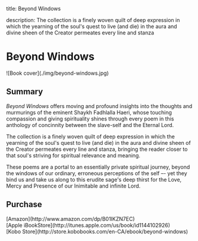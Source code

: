 title: Beyond Windows

description: The collection is a finely woven quilt of deep expression in which the yearning of the soul's quest to live (and die) in the aura and divine sheen of the Creator permeates every line and stanza

# Beyond Windows

<div markdown="1" class="cover-image">
![Book cover](./img/beyond-windows.jpg)
</div>

## Summary

_Beyond Windows_ offers moving and profound insights into the thoughts and murmurings of the eminent Shaykh Fadhlalla Haeri, whose touching compassion and giving spirituality shines through every poem in this anthology of concinnity between the slave-self and the Eternal Lord.

The collection is a finely woven quilt of deep expression in which the yearning of the soul's quest to live (and die) in the aura and divine sheen of the Creator permeates every line and stanza, bringing the reader closer to that soul's striving for spiritual relevance and meaning.

These poems are a portal to an essentially private spiritual journey, beyond the windows of our ordinary, erroneous perceptions of the self –- yet they bind us and take us along to this erudite sage's deep thirst for the Love, Mercy and Presence of our Inimitable and infinite Lord. 

## Purchase

<div markdown="3" class="purchase-link">
[Amazon](http://www.amazon.com/dp/B01IKZN7EC)
</div>

<div markdown="3" class="purchase-link">
[Apple iBookStore](http://itunes.apple.com/us/book/id1144102926)
</div>

<div markdown="3" class="purchase-link">
[Kobo Store](http://store.kobobooks.com/en-CA/ebook/beyond-windows)
</div>